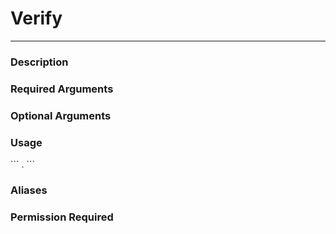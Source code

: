 # Verify
---
### Description

### Required Arguments

### Optional Arguments

### Usage
\`\`\`
.
\`\`\`
### Aliases

### Permission Required
